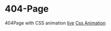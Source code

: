 # 404-Page

404Page with CSS animation
[live](https://jasminatay.github.io/404-Page/)
[Css Animation](https://animista.net/play/text/tracking-in/tracking-in-contract-bck-bottom)
